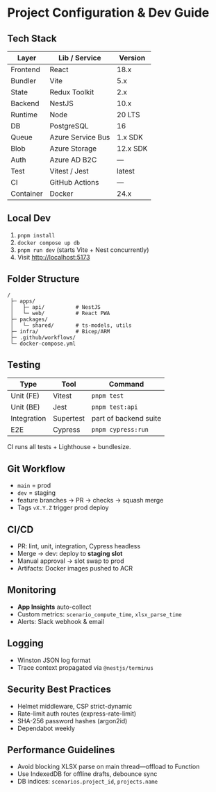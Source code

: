 # Project Configuration & Dev Guide

## Tech Stack

| Layer     | Lib / Service     | Version  |
| --------- | ----------------- | -------- |
| Frontend  | React             | 18.x     |
| Bundler   | Vite              | 5.x      |
| State     | Redux Toolkit     | 2.x      |
| Backend   | NestJS            | 10.x     |
| Runtime   | Node              | 20 LTS   |
| DB        | PostgreSQL        | 16       |
| Queue     | Azure Service Bus | 1.x SDK  |
| Blob      | Azure Storage     | 12.x SDK |
| Auth      | Azure AD B2C      | —        |
| Test      | Vitest / Jest     | latest   |
| CI        | GitHub Actions    | —        |
| Container | Docker            | 24.x     |

## Local Dev

1. `pnpm install`
2. `docker compose up db`
3. `pnpm run dev` (starts Vite + Nest concurrently)
4. Visit [http://localhost:5173](http://localhost:5173)

## Folder Structure

```
/
 ├─ apps/
 │   ├─ api/          # NestJS
 │   └─ web/          # React PWA
 ├─ packages/
 │   └─ shared/       # ts-models, utils
 ├─ infra/            # Bicep/ARM
 ├─ .github/workflows/
 └─ docker-compose.yml
```

## Testing

| Type        | Tool      | Command               |
| ----------- | --------- | --------------------- |
| Unit (FE)   | Vitest    | `pnpm test`           |
| Unit (BE)   | Jest      | `pnpm test:api`       |
| Integration | Supertest | part of backend suite |
| E2E         | Cypress   | `pnpm cypress:run`    |

CI runs all tests + Lighthouse + bundlesize.

## Git Workflow

* `main` = prod
* `dev` = staging
* feature branches → PR → checks → squash merge
* Tags `vX.Y.Z` trigger prod deploy

## CI/CD

* PR: lint, unit, integration, Cypress headless
* Merge → dev: deploy to **staging slot**
* Manual approval → slot swap to prod
* Artifacts: Docker images pushed to ACR

## Monitoring

* **App Insights** auto-collect
* Custom metrics: `scenario_compute_time`, `xlsx_parse_time`
* Alerts: Slack webhook & email

## Logging

* Winston JSON log format
* Trace context propagated via `@nestjs/terminus`

## Security Best Practices

* Helmet middleware, CSP strict-dynamic
* Rate-limit auth routes (express-rate-limit)
* SHA-256 password hashes (argon2id)
* Dependabot weekly

## Performance Guidelines

* Avoid blocking XLSX parse on main thread—offload to Function
* Use IndexedDB for offline drafts, debounce sync
* DB indices: `scenarios.project_id`, `projects.name`